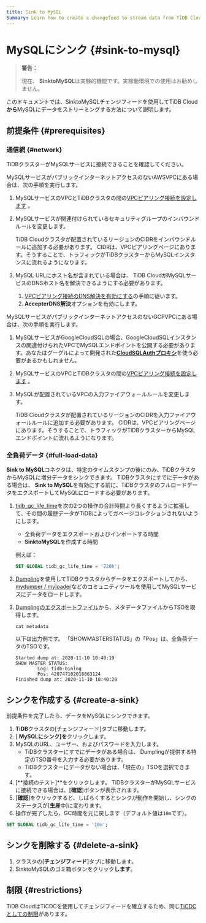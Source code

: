 ```yaml
---
title: Sink to MySQL
Summary: Learn how to create a changefeed to stream data from TiDB Cloud to MySQL.
---
```


# MySQLにシンク {#sink-to-mysql}

> **警告：**
>
> 現在、 **SinktoMySQL**は実験的機能です。実稼働環境での使用はお勧めしません。

このドキュメントでは、SinktoMySQLチェンジフィードを使用してTiDB Cloud**から**MySQLにデータをストリーミングする方法について説明します。

## 前提条件 {#prerequisites}

### 通信網 {#network}

TiDBクラスターがMySQLサービスに接続できることを確認してください。

MySQLサービスがパブリックインターネットアクセスのないAWSVPCにある場合は、次の手順を実行します。

1.  MySQLサービスのVPCとTiDBクラスタの間の[VPCピアリング接続を設定します](/tidb-cloud/set-up-vpc-peering-connections.md) 。

2.  MySQLサービスが関連付けられているセキュリティグループのインバウンドルールを変更します。

    TiDB Cloudクラスタが配置されているリージョンのCIDRをインバウンドルールに追加する必要があります。 CIDRは、VPCピアリングページにあります。そうすることで、トラフィックがTiDBクラスターからMySQLインスタンスに流れるようになります。

3.  MySQL URLにホスト名が含まれている場合は、 TiDB CloudがMySQLサービスのDNSホスト名を解決できるようにする必要があります。

    1.  [VPCピアリング接続のDNS解決を有効にする](https://docs.aws.amazon.com/vpc/latest/peering/modify-peering-connections.html#vpc-peering-dns)の手順に従います。
    2.  **AccepterDNS解決**オプションを有効にします。

MySQLサービスがパブリックインターネットアクセスのないGCPVPCにある場合は、次の手順を実行します。

1.  MySQLサービスがGoogleCloudSQLの場合、GoogleCloudSQLインスタンスの関連付けられたVPCでMySQLエンドポイントを公開する必要があります。あなたはグーグルによって開発された[**CloudSQLAuthプロキシ**](https://cloud.google.com/sql/docs/mysql/sql-proxy)を使う必要があるかもしれません。
2.  MySQLサービスのVPCとTiDBクラスタの間の[VPCピアリング接続を設定します](/tidb-cloud/set-up-vpc-peering-connections.md) 。
3.  MySQLが配置されているVPCの入力ファイアウォールルールを変更します。

    TiDB Cloudクラスタが配置されているリージョンのCIDRを入力ファイアウォールルールに追加する必要があります。 CIDRは、VPCピアリングページにあります。そうすることで、トラフィックがTiDBクラスターからMySQLエンドポイントに流れるようになります。

### 全負荷データ {#full-load-data}

**Sink to MySQL**コネクタは、特定のタイムスタンプの後にのみ、TiDBクラスタからMySQLに増分データをシンクできます。 TiDBクラスタにすでにデータがある場合は、 <strong>Sink to MySQL</strong>を有効にする前に、TiDBクラスタのフルロードデータをエクスポートしてMySQLにロードする必要があります。

1.  [tidb_gc_life_time](https://docs.pingcap.com/tidb/stable/system-variables#tidb_gc_life_time-new-in-v50)を次の2つの操作の合計時間より長くするように拡張して、その間の履歴データがTiDBによってガベージコレクションされないようにします。

    -   全負荷データをエクスポートおよびインポートする時間
    -   **SinktoMySQL**を作成する時間

    例えば：

    
    ```sql
    SET GLOBAL tidb_gc_life_time = '720h';
    ```

2.  [Dumpling](https://docs.pingcap.com/tidb/stable/dumpling-overview)を使用してTiDBクラスタからデータをエクスポートしてから、 [mydumper / myloader](https://centminmod.com/mydumper.html)などのコミュニティツールを使用してMySQLサービスにデータをロードします。

3.  [Dumplingのエクスポートファイル](https://docs.pingcap.com/tidb/stable/dumpling-overview#format-of-exported-files)から、メタデータファイルからTSOを取得します。

    
    ```shell
    cat metadata
    ```

    以下は出力例です。 「SHOWMASTERSTATUS」の「Pos」は、全負荷データのTSOです。

    ```
    Started dump at: 2020-11-10 10:40:19
    SHOW MASTER STATUS:
            Log: tidb-binlog
            Pos: 420747102018863124
    Finished dump at: 2020-11-10 10:40:20
    ```

## シンクを作成する {#create-a-sink}

前提条件を完了したら、データをMySQLにシンクできます。

1.  **TiDB**クラスタの[チェンジフィード]タブに移動します。
2.  [ **MySQLにシンク]を**クリックします。
3.  MySQLのURL、ユーザー、およびパスワードを入力します。
    -   TiDBクラスターにすでにデータがある場合は、 Dumplingが提供する特定のTSO番号を入力する必要があります。
    -   TiDBクラスターにデータがない場合は、「現在の」TSOを選択できます。
4.  [**接続のテスト]**をクリックします。 TiDBクラスターがMySQLサービスに接続できる場合は、[<strong>確認</strong>]ボタンが表示されます。
5.  [**確認**]をクリックすると、しばらくするとシンクが動作を開始し、シンクのステータスが[<strong>生産</strong>中]に変わります。
6.  操作が完了したら、GC時間を元に戻します（デフォルト値は`10m`です）。


```sql
SET GLOBAL tidb_gc_life_time = '10m';
```

## シンクを削除する {#delete-a-sink}

1.  クラスタの[**チェンジフィード**]タブに移動します。
2.  SinktoMySQLのゴミ箱ボタンをクリック**します**。

## 制限 {#restrictions}

TiDB CloudはTiCDCを使用してチェンジフィードを確立するため、同じ[TiCDCとしての制限](https://docs.pingcap.com/tidb/stable/ticdc-overview#restrictions)があります。
